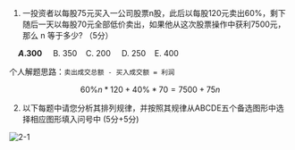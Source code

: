 

1. 一投资者以每股75元买入一公司股票n股，此后以每股120元卖出60%，剩下随后一天以每股70元全部低价卖出，如果他从这次股票操作中获利7500元，那么 n 等于多少?  （5分）

    **$A. 300$**     B. 350    C. 200     D. 250    E. 400    

个人解题思路：`卖出成交总额 - 买入成交额 = 利润`

$$
 60\%n * 120 + 40\% * 70 = 7500 + 75n 
$$

2. 以下每题中请您分析其排列规律，并按照其规律从ABCDE五个备选图形中选择相应图形填入问号中 (5分+5分)

![2-1](https://i.loli.net/2019/07/23/5d367bc12463f50649.jpg)


